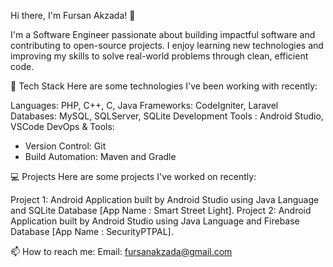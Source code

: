 Hi there, I'm Fursan Akzada! 👋

I'm a Software Engineer passionate about building impactful software and contributing to open-source projects. I enjoy learning new technologies and improving my skills to solve real-world problems through clean, efficient code.

🔧 Tech Stack
Here are some technologies I've been working with recently:

Languages: PHP, C++, C, Java
Frameworks: CodeIgniter, Laravel
Databases: MySQL, SQLServer, SQLite
Development Tools : Android Studio, VSCode
DevOps & Tools:
- Version Control: Git
- Build Automation: Maven and Gradle

💻 Projects
Here are some projects I've worked on recently:

Project 1: Android Application built by Android Studio using Java Language and SQLite Database [App Name : Smart Street Light].
Project 2: Android Application built by Android Studio using Java Language and Firebase Database [App Name : SecurityPTPAL].

📫 How to reach me:
Email: fursanakzada@gmail.com
